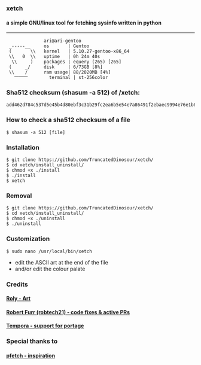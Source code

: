 ### xetch
#### a simple GNU/linux tool for fetching sysinfo written in python
***
```
              ari@ari-gentoo
 _-----__     os       | Gentoo
 (       \\   kernel   | 5.10.27-gentoo-x86_64
 \\   0  \\   uptime   | 0h 24m 40s
  \\     )    packages | equery (265) [265]
 (     _/     disk     | 6/73GB [8%]
 \\    /      ram usage| 88/2020MB [4%]
   ⎻⎻⎻        terminal | st-256color
```

### Sha512 checksum (shasum -a 512) of /xetch: 
```
add462d784c537d5e45b4d80ebf3c31b29fc2ea6b5e54e7a86491f2ebaec9994e76e1b8f240dd55f35edde4e6b8806ab24cf43a33aaeb74f8dc45a5f7e87d6c2
```

### How to check a sha512 checksum of a file
```shell
$ shasum -a 512 [file]
```

### Installation
```shell
$ git clone https://github.com/TruncatedDinosour/xetch/
$ cd xetch/install_uninstall/
$ chmod +x ./install
$ ./install
$ xetch
```

### Removal
```shell
$ git clone https://github.com/TruncatedDinosour/xetch/
$ cd xetch/install_uninstall/
$ chmod +x ./uninstall
$ ./uninstall
```

### Customization
```shell
$ sudo nano /usr/local/bin/xetch
```
- edit the ASCII art at the end of the file
- and/or edit the colour palate


### Credits
#### [Roly - Art](https://roly.neocities.org/)
#### [Robert Furr (robtech21) - code fixes & active PRs](https://github.com/robtech21/)
#### [Tempora - support for portage](https://github.com/tempora/)

### Special thanks to
#### [pfetch - inspiration](https://github.com/dylanaraps/pfetch/)
